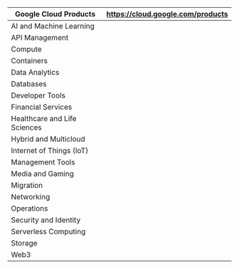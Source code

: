 | Google Cloud Products        | https://cloud.google.com/products |
| ---------------------------- | --------------------------------- |
| AI and Machine Learning      |                                   |
| API Management               |                                   |
| Compute                      |                                   |
| Containers                   |                                   |
| Data Analytics               |                                   |
| Databases                    |                                   |
| Developer Tools              |                                   |
| Financial Services           |                                   |
| Healthcare and Life Sciences |                                   |
| Hybrid and Multicloud        |                                   |
| Internet of Things (IoT)     |                                   |
| Management Tools             |                                   |
| Media and Gaming             |                                   |
| Migration                    |                                   |
| Networking                   |                                   |
| Operations                   |                                   |
| Security and Identity        |                                   |
| Serverless Computing         |                                   |
| Storage                      |                                   |
| Web3                         |                                   |
